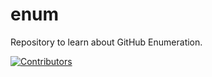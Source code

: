 # enum
Repository to learn about GitHub Enumeration.











































































































































































































































































































































[![Contributors](https://img.shields.io/badge/Contributors-3-brightgreen)](https://github.com/EurydiceCorp/enum/graphs/contributors)
